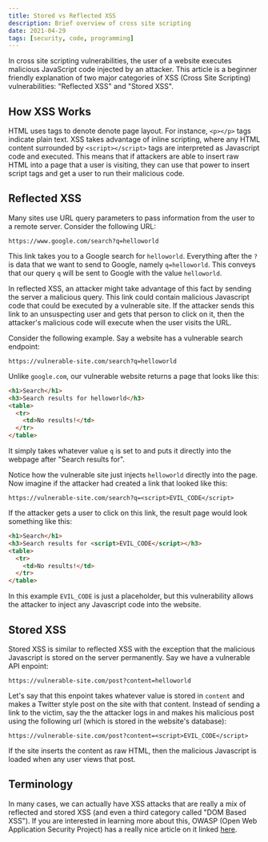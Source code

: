 ```yaml
---
title: Stored vs Reflected XSS
description: Brief overview of cross site scripting
date: 2021-04-29
tags: [security, code, programming]
---
```


In cross site scripting vulnerabilities, the user of a website executes malicious JavaScript code injected by an attacker. This article is a beginner friendly explanation of two major categories of XSS (Cross Site Scripting) vulnerabilities: "Reflected XSS" and "Stored XSS".

## How XSS Works

HTML uses tags to denote denote page layout. For instance, `<p></p>` tags indicate plain text. XSS takes advantage of inline scripting, where any HTML content surrounded by `<script></script>` tags are interpreted as Javascript code and executed. This means that if attackers are able to insert raw HTML into a page that a user is visiting, they can use that power to insert script tags and get a user to run their malicious code.

## Reflected XSS

Many sites use URL query parameters to pass information from the user to a remote server. Consider the following URL:

`https://www.google.com/search?q=helloworld`

This link takes you to a Google search for `helloworld`. Everything after the `?` is data that we want to send to Google, namely `q=helloworld`. This conveys that our query `q` will be sent to Google with the value `helloworld`.

In reflected XSS, an attacker might take advantage of this fact by sending the server a malicious query. This link could contain malicious Javascript code that could be executed by a vulnerable site. If the attacker sends this link to an unsuspecting user and gets that person to click on it, then the attacker's malicious code will execute when the user visits the URL.

Consider the following example. Say a website has a vulnerable search endpoint:

`https://vulnerable-site.com/search?q=helloworld`

Unlike `google.com`, our vulnerable website returns a page that looks like this:

```html
<h1>Search</h1>
<h3>Search results for helloworld</h3>
<table>
  <tr>
    <td>No results!</td>
  </tr>
</table>
```

It simply takes whatever value `q` is set to and puts it directly into the webpage after "Search results for".

Notice how the vulnerable site just injects `helloworld` directly into the page. Now imagine if the attacker had created a link that looked like this:

`https://vulnerable-site.com/search?q=<script>EVIL_CODE</script>`

If the attacker gets a user to click on this link, the result page would look something like this:

```html
<h1>Search</h1>
<h3>Search results for <script>EVIL_CODE</script></h3>
<table>
  <tr>
    <td>No results!</td>
  </tr>
</table>
```

In this example `EVIL_CODE` is just a placeholder, but this vulnerability allows the attacker to inject any Javascript code into the website.

## Stored XSS

Stored XSS is similar to reflected XSS with the exception that the malicious Javascript is stored on the server permanently. Say we have a vulnerable API enpoint:

`https://vulnerable-site.com/post?content=helloworld`

Let's say that this enpoint takes whatever value is stored in `content` and makes a Twitter style post on the site with that content. Instead of sending a link to the victim, say the the attacker logs in and makes his malicious post using the following url (which is stored in the website's database):

`https://vulnerable-site.com/post?content=<script>EVIL_CODE</script>`

If the site inserts the content as raw HTML, then the malicious Javascript is loaded when any user views that post.

## Terminology

In many cases, we can actually have XSS attacks that are really a mix of reflected and stored XSS (and even a third category called "DOM Based XSS"). If you are interested in learning more about this, OWASP (Open Web Application Security Project) has a really nice article on it linked [here](https://owasp.org/www-community/Types_of_Cross-Site_Scripting).

